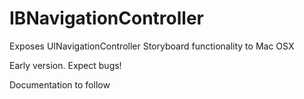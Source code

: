 # IBNavigationController
Exposes UINavigationController Storyboard functionality to Mac OSX

Early version. Expect bugs!

Documentation to follow